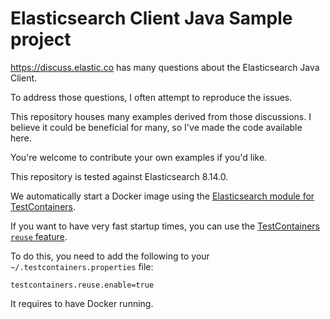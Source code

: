 <!-- This is generated. Edit it from src/main/documentation -->

# Elasticsearch Client Java Sample project

https://discuss.elastic.co has many questions about the Elasticsearch Java Client.

To address those questions, I often attempt to reproduce the issues.

This repository houses many examples derived from those discussions.
I believe it could be beneficial for many, so I've made the code available here.

You're welcome to contribute your own examples if you'd like.

This repository is tested against Elasticsearch 8.14.0.

We automatically start a Docker image using the [Elasticsearch module for TestContainers](https://www.testcontainers.org/modules/elasticsearch/).

If you want to have very fast startup times, you can use the [TestContainers `reuse` feature](https://java.testcontainers.org/features/reuse/).

To do this, you need to add the following to your `~/.testcontainers.properties` file:

```properties
testcontainers.reuse.enable=true
```

It requires to have Docker running.
